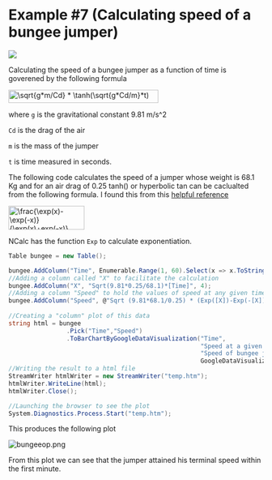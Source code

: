 Example #7 (Calculating speed of a bungee jumper)
==============

<img src ="http://www.worldvisiontours.com/images/peak/bungy_jumping_in_nepal.jpg"/>

Calculating the speed of a bungee jumper as a function of time is goverened by the following formula 

<img src="http://www.sciweavers.org/tex2img.php?eq=%20%5Csqrt%7Bg%2Am%2FCd%7D%20%2A%20%5Ctanh%28%5Csqrt%7Bg%2ACd%2Fm%7D%2At%29&bc=White&fc=Black&im=jpg&fs=12&ff=arev&edit=0" align="center" border="0" alt=" \sqrt{g*m/Cd} * \tanh(\sqrt{g*Cd/m}*t)" width="296" height="26" />

where 
```g``` is the gravitational constant 9.81 m/s^2 

```Cd``` is the drag of the air 

```m``` is the mass of the jumper 

```t``` is time measured in seconds. 

The following code calculates the speed of a jumper whose weight is 68.1 Kg and for an air drag of 0.25
tanh() or hyperbolic tan can be caclualted from the following formula. I found this from this [helpful reference]( 
http://math2.org/math/trig/hyperbolics.htm) 

<img src="http://www.sciweavers.org/tex2img.php?eq=%20%5Cfrac%7B%5Cexp%28x%29-%5Cexp%28-x%29%7D%7B%5Cexp%28x%29%2Bexp%28-x%29%7D%20&bc=White&fc=Black&im=jpg&fs=12&ff=arev&edit=0" align="center" border="0" alt=" \frac{\exp(x)-\exp(-x)}{\exp(x)+exp(-x)} " width="150" height="47" />

NCalc has the function ```Exp``` to calculate exponentiation. 

```csharp 
Table bungee = new Table();

bungee.AddColumn("Time", Enumerable.Range(1, 60).Select(x => x.ToString()).ToList());
//Adding a column called "X" to facilitate the calculation
bungee.AddColumn("X", "Sqrt(9.81*0.25/68.1)*[Time]", 4);
//Adding a column "Speed" to hold the values of speed at any given time
bungee.AddColumn("Speed", @"Sqrt (9.81*68.1/0.25) * (Exp([X])-Exp(-[X]))/(Exp([X])+Exp(-[X]))", 5);
            
//Creating a "column" plot of this data
string html = bungee
                .Pick("Time","Speed")
                .ToBarChartByGoogleDataVisualization("Time",
                                                     "Speed at a given time",
                                                     "Speed of bungee jumper",
                                                     GoogleDataVisualizationcs.BarChartType.Column);
//Writing the result to a html file            
StreamWriter htmlWriter = new StreamWriter("temp.htm");
htmlWriter.WriteLine(html);
htmlWriter.Close();

//Launching the browser to see the plot
System.Diagnostics.Process.Start("temp.htm");
```

This produces the following plot 

<img src="http://gifyu.com/images/bungeeop.png" alt="bungeeop.png" border="0" />

From this plot we can see that the jumper attained his terminal speed within the first minute. 
